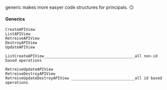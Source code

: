 generic makes more easyer code structures for principals. 😏

#### Generics

    CreateAPIView
    ListAPIView
    RetreiveAPIView
    DestroyAPIView
    UpdateAPIView

    ListCreateAPIView________________________________________all non-id based operations

    RetreiveUpdateAPIView
    RetreiveDestroyAPIView
    RetreiveUpdateDestroyAPIView ____________________________all id based operations
